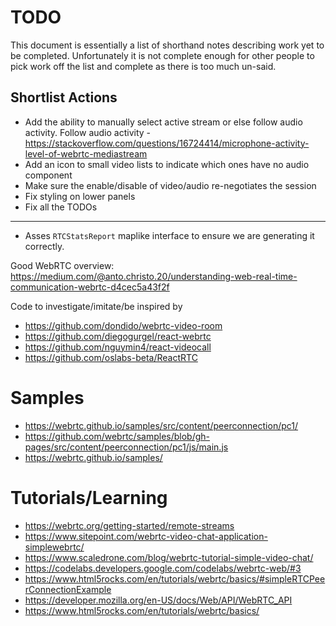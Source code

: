 # TODO

This document is essentially a list of shorthand notes describing work yet to be completed.
Unfortunately it is not complete enough for other people to pick work off the list and
complete as there is too much un-said.

## Shortlist Actions

* Add the ability to manually select active stream or else follow audio activity.
  Follow audio activity - https://stackoverflow.com/questions/16724414/microphone-activity-level-of-webrtc-mediastream
* Add an icon to small video lists to indicate which ones have no audio component
* Make sure the enable/disable of video/audio re-negotiates the session
* Fix styling on lower panels
* Fix all the TODOs

---

* Asses `RTCStatsReport` maplike interface to ensure we are generating it correctly.

Good WebRTC overview: https://medium.com/@anto.christo.20/understanding-web-real-time-communication-webrtc-d4cec5a43f2f

Code to investigate/imitate/be inspired by
* https://github.com/dondido/webrtc-video-room
* https://github.com/diegogurgel/react-webrtc
* https://github.com/nguymin4/react-videocall
* https://github.com/oslabs-beta/ReactRTC

# Samples

* https://webrtc.github.io/samples/src/content/peerconnection/pc1/
* https://github.com/webrtc/samples/blob/gh-pages/src/content/peerconnection/pc1/js/main.js
* https://webrtc.github.io/samples/

# Tutorials/Learning

* https://webrtc.org/getting-started/remote-streams
* https://www.sitepoint.com/webrtc-video-chat-application-simplewebrtc/
* https://www.scaledrone.com/blog/webrtc-tutorial-simple-video-chat/
* https://codelabs.developers.google.com/codelabs/webrtc-web/#3
* https://www.html5rocks.com/en/tutorials/webrtc/basics/#simpleRTCPeerConnectionExample
* https://developer.mozilla.org/en-US/docs/Web/API/WebRTC_API
* https://www.html5rocks.com/en/tutorials/webrtc/basics/
